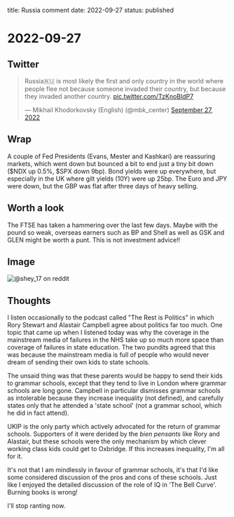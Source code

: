 title: Russia comment
date: 2022-09-27
status: published

# 2022-09-27

## Twitter
<blockquote class="twitter-tweet"><p lang="en" dir="ltr">Russia🇷🇺 is most likely the first and only country in the world where people flee not because someone invaded their country, but because they invaded another country. <a href="https://t.co/TzKnoBldP7">pic.twitter.com/TzKnoBldP7</a></p>&mdash; Mikhail Khodorkovsky (English) (@mbk_center) <a href="https://twitter.com/mbk_center/status/1574663328408174597?ref_src=twsrc%5Etfw">September 27, 2022</a></blockquote> <script async src="https://platform.twitter.com/widgets.js" charset="utf-8"></script> 

## Wrap
A couple of Fed Presidents (Evans, Mester and Kashkari) are reassuring markets, which went down but bounced a bit to end just a tiny bit down ($NDX up 0.5%, $SPX down 9bp).
Bond yields were up everywhere, but especially in the UK where gilt yields (10Y) were up 25bp.
The Euro and JPY were down, but the GBP was flat after three days of heavy selling.

## Worth a look
The FTSE has taken a hammering over the last few days. Maybe with the pound so weak, overseas earners such as BP and Shell as well as GSK and GLEN might be worth a punt. This is not investment advice!!

## Image
![@shey_17 on reddit](https://preview.redd.it/wip99s6gwbq91.png?width=750&format=png&auto=webp&s=654e3e36225cdd67738ef80f461c292ec7a8dfcf)

## Thoughts
I listen occasionally to the podcast called "The Rest is Politics" in which Rory Stewart and Alastair Campbell agree about politics far too much.
One topic that came up when I listened today was why the coverage in the mainstream media of failures in the NHS take up so much more space than coverage of failures in state education.
The two pundits agreed that this was because the mainstream media is full of people who would never dream of sending their own kids to state schools.

The unsaid thing was that these parents would be happy to send their kids to grammar schools, except that they tend to live in London where grammar schools are long gone.
Campbell in particular dismisses grammar schools as intolerable because they increase inequality (not defined), and carefully states only that he attended a 'state school' (not a grammar school, which he did in fact attend).

UKIP is the only party which actively advocated for the return of grammar schools. Supporters of it were derided by the _bien pensants_ like Rory and Alastair, but these schools were the only mechanism by which clever working class kids could get to Oxbridge. If this increases inequality, I'm all for it.

It's not that I am mindlessly in favour of grammar schools, it's that I'd like some considered discussion of the pros and cons of these schools. Just like I enjoyed the detailed discussion of the role of IQ in 'The Bell Curve'. Burning books is wrong!

I'll stop ranting now.